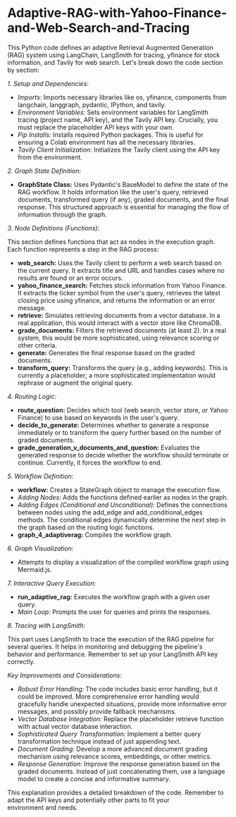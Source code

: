 # Adaptive-RAG-with-Yahoo-Finance-and-Web-Search-and-Tracing

This Python code defines an adaptive Retrieval Augmented Generation (RAG) system using LangChain, LangSmith for tracing,  yfinance for stock information, and Tavily for web search. Let's break down the code section by section:

*1. Setup and Dependencies:*

* *Imports:* Imports necessary libraries like os, yfinance, components from langchain, langgraph, pydantic, IPython, and tavily.
* *Environment Variables:* Sets environment variables for LangSmith tracing (project name, API key), and the Tavily API key.  Crucially, you must replace the placeholder API keys with your own.
* *Pip Installs:* Installs required Python packages.  This is useful for ensuring a Colab environment has all the necessary libraries.
* *Tavily Client Initialization:* Initializes the Tavily client using the API key from the environment.

*2. Graph State Definition:*

* **GraphState Class:** Uses Pydantic's BaseModel to define the state of the RAG workflow.  It holds information like the user's query, retrieved documents, transformed query (if any), graded documents, and the final response.  This structured approach is essential for managing the flow of information through the graph.

*3. Node Definitions (Functions):*

This section defines functions that act as nodes in the execution graph. Each function represents a step in the RAG process:

* **web_search:** Uses the Tavily client to perform a web search based on the current query. It extracts title and URL and handles cases where no results are found or an error occurs.
* **yahoo_finance_search:**  Fetches stock information from Yahoo Finance.  It extracts the ticker symbol from the user's query, retrieves the latest closing price using yfinance, and returns the information or an error message.
* **retrieve:** Simulates retrieving documents from a vector database.  In a real application, this would interact with a vector store like ChromaDB.
* **grade_documents:** Filters the retrieved documents (at least 2).  In a real system, this would be more sophisticated, using relevance scoring or other criteria.
* **generate:** Generates the final response based on the graded documents.
* **transform_query:**  Transforms the query (e.g., adding keywords). This is currently a placeholder; a more sophisticated implementation would rephrase or augment the original query.


*4. Routing Logic:*

* **route_question:**  Decides which tool (web search, vector store, or Yahoo Finance) to use based on keywords in the user's query.
* **decide_to_generate:** Determines whether to generate a response immediately or to transform the query further based on the number of graded documents.
* **grade_generation_v_documents_and_question:** Evaluates the generated response to decide whether the workflow should terminate or continue.  Currently, it forces the workflow to end.

*5. Workflow Definition:*

* **workflow:** Creates a StateGraph object to manage the execution flow.
* *Adding Nodes:* Adds the functions defined earlier as nodes in the graph.
* *Adding Edges (Conditional and Unconditional):* Defines the connections between nodes using the add_edge and add_conditional_edges methods. The conditional edges dynamically determine the next step in the graph based on the routing logic functions.
* **graph_4_adaptiverag:** Compiles the workflow graph.


*6. Graph Visualization:*

* Attempts to display a visualization of the compiled workflow graph using Mermaid.js.

*7. Interactive Query Execution:*

* **run_adaptive_rag:** Executes the workflow graph with a given user query.
* *Main Loop:* Prompts the user for queries and prints the responses.



*8. Tracing with LangSmith:*

This part uses LangSmith to trace the execution of the RAG pipeline for several queries. It helps in monitoring and debugging the pipeline's behavior and performance. Remember to set up your LangSmith API key correctly.

*Key Improvements and Considerations:*


* *Robust Error Handling:* The code includes basic error handling, but it could be improved. More comprehensive error handling would gracefully handle unexpected situations, provide more informative error messages, and possibly provide fallback mechanisms.
* *Vector Database Integration:* Replace the placeholder retrieve function with actual vector database interaction.
* *Sophisticated Query Transformation:* Implement a better query transformation technique instead of just appending text.
* *Document Grading:* Develop a more advanced document grading mechanism using relevance scores, embeddings, or other metrics.
* *Response Generation:* Improve the response generation based on the graded documents.  Instead of just concatenating them, use a language model to create a concise and informative summary.


This explanation provides a detailed breakdown of the code. Remember to adapt the API keys and potentially other parts to fit your environment and needs.
